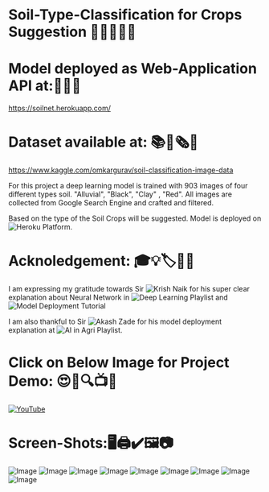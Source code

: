 # Soil-Type-Classification for Crops Suggestion 🌳🌲🎄🎋🌴

# Model deployed as Web-Application API at:🎯🔗📳  <br>
https://soilnet.herokuapp.com/

# Dataset available at: 📚📓🗞💾 <br>
https://www.kaggle.com/omkargurav/soil-classification-image-data


For this project a deep learning model is trained with 903 images of four different types soil. "Alluvial", "Black", "Clay" , "Red". All images are collected 
from Google Search Engine  and crafted and filtered. 

Based on the type of the Soil Crops will be suggested. Model is deployed on ![Heroku Platform](https://www.heroku.com/).

# Acknoledgement: 🎓💡🏷🔖📌  <br>
I am expressing my gratitude towards Sir ![Krish Naik](https://www.youtube.com/channel/UCNU_lfiiWBdtULKOw6X0Dig) for his super clear explanation about Neural Network in
![Deep Learning Playlist](https://www.youtube.com/watch?v=DKSZHN7jftI&list=PLZoTAELRMXVPGU70ZGsckrMdr0FteeRUi) and 
![Model Deployment Tutorial](https://www.youtube.com/watch?reload=9&reload=9&reload=9&reload=9&v=Ie4-AOpPxBg&list=PLZoTAELRMXVPUyxuK8AphGMuIJHTyuWna)

I am also thankful to Sir ![Akash Zade](https://www.linkedin.com/in/ai-engineer-az/) for 
his model deployment explanation at ![AI in Agri Playlist](https://www.youtube.com/watch?v=BXS8bWyTM5w&list=PLfP3JxW-T70Hw39qlbtPjd0Eg0nDbN283).


# Click on Below Image for Project Demo: 😍👀🔍📺📡 <br>
[![YouTube](https://github.com/OMIII1997/Soil-Type-Classification/blob/master/screenshots/Soil%20Classification%20%26%20Crop%20Suggestion.jpg)](https://youtu.be/gnKmbgbPRJA)

# Screen-Shots:🖥🖨✔🖼📷 <br>
![Image](https://github.com/OMIII1997/Soil-Type-Classification/blob/master/screenshots/Screenshot%20(196).png)
![Image](https://github.com/OMIII1997/Soil-Type-Classification/blob/master/screenshots/Screenshot%20(197).png)
![Image](https://github.com/OMIII1997/Soil-Type-Classification/blob/master/screenshots/Screenshot%20(198).png)
![Image](https://github.com/OMIII1997/Soil-Type-Classification/blob/master/screenshots/Screenshot%20(199).png)
![Image](https://github.com/OMIII1997/Soil-Type-Classification/blob/master/screenshots/Screenshot%20(200).png)
![Image](https://github.com/OMIII1997/Soil-Type-Classification/blob/master/screenshots/Screenshot%20(201).png)
![Image](https://github.com/OMIII1997/Soil-Type-Classification/blob/master/screenshots/Screenshot%20(202).png)
![Image](https://github.com/OMIII1997/Soil-Type-Classification/blob/master/screenshots/Screenshot%20(203).png)
![Image](https://github.com/OMIII1997/Soil-Type-Classification/blob/master/screenshots/Screenshot%20(204).png)
